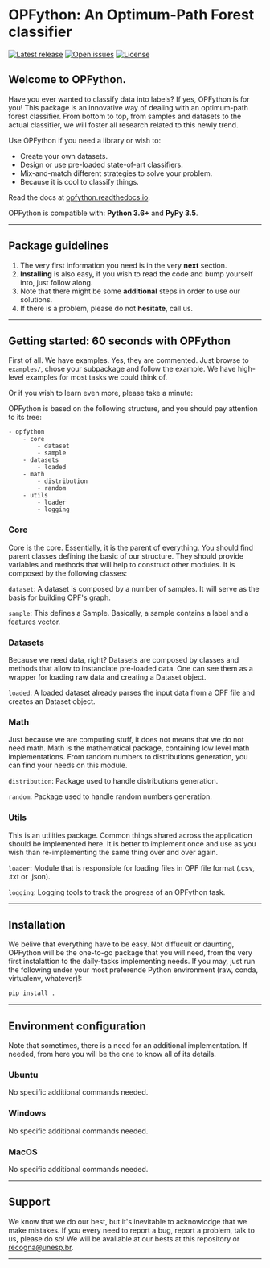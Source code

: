 # OPFython: An Optimum-Path Forest classifier

[![Latest release](https://img.shields.io/github/release/gugarosa/opfython.svg)](https://github.com/gugarosa/opfython/releases)
[![Open issues](https://img.shields.io/github/issues/gugarosa/opfython.svg)](https://github.com/gugarosa/opfython/issues)
[![License](https://img.shields.io/github/license/gugarosa/opfython.svg)](https://github.com/gugarosa/opfython/blob/master/LICENSE)

## Welcome to OPFython.

Have you ever wanted to classify data into labels? If yes, OPFython is for you! This package is an innovative way of dealing with an optimum-path forest classifier. From bottom to top, from samples and datasets to the actual classifier, we will foster all research related to this newly trend.

Use OPFython if you need a library or wish to:
* Create your own datasets.
* Design or use pre-loaded state-of-art classifiers.
* Mix-and-match different strategies to solve your problem.
* Because it is cool to classify things.

Read the docs at [opfython.readthedocs.io](https://opfython.readthedocs.io).

OPFython is compatible with: **Python 3.6+** and **PyPy 3.5**.

---

## Package guidelines

1. The very first information you need is in the very **next** section.
2. **Installing** is also easy, if you wish to read the code and bump yourself into, just follow along.
3. Note that there might be some **additional** steps in order to use our solutions.
4. If there is a problem, please do not **hesitate**, call us.

---

## Getting started: 60 seconds with OPFython

First of all. We have examples. Yes, they are commented. Just browse to `examples/`, chose your subpackage and follow the example. We have high-level examples for most tasks we could think of.

Or if you wish to learn even more, please take a minute:

OPFython is based on the following structure, and you should pay attention to its tree:

```
- opfython
    - core
        - dataset
        - sample
    - datasets
        - loaded
    - math
        - distribution
        - random
    - utils
        - loader
        - logging
```

### Core

Core is the core. Essentially, it is the parent of everything. You should find parent classes defining the basic of our structure. They should provide variables and methods that will help to construct other modules. It is composed by the following classes:

```dataset```: A dataset is composed by a number of samples. It will serve as the basis for building OPF's graph.

```sample```: This defines a Sample. Basically, a sample contains a label and a features vector.

### Datasets

Because we need data, right? Datasets are composed by classes and methods that allow to instanciate pre-loaded data. One can see them as a wrapper for loading raw data and creating a Dataset object. 

```loaded```: A loaded dataset already parses the input data from a OPF file and creates an Dataset object.

### Math

Just because we are computing stuff, it does not means that we do not need math. Math is the mathematical package, containing low level math implementations. From random numbers to distributions generation, you can find your needs on this module.

```distribution```: Package used to handle distributions generation.

```random```: Package used to handle random numbers generation.

### Utils

This is an utilities package. Common things shared across the application should be implemented here. It is better to implement once and use as you wish than re-implementing the same thing over and over again.

```loader```: Module that is responsible for loading files in OPF file format (.csv, .txt or .json).

```logging```: Logging tools to track the progress of an OPFython task.

---

## Installation

We belive that everything have to be easy. Not diffucult or daunting, OPFython will be the one-to-go package that you will need, from the very first instalattion to the daily-tasks implementing needs. If you may, just run the following under your most preferende Python environment (raw, conda, virtualenv, whatever)!:

```Python
pip install .
```

---

## Environment configuration

Note that sometimes, there is a need for an additional implementation. If needed, from here you will be the one to know all of its details.

### Ubuntu

No specific additional commands needed.

### Windows

No specific additional commands needed.

### MacOS

No specific additional commands needed.

---

## Support

We know that we do our best, but it's inevitable to acknowlodge that we make mistakes. If you every need to report a bug, report a problem, talk to us, please do so! We will be avaliable at our bests at this repository or recogna@unesp.br.

---
